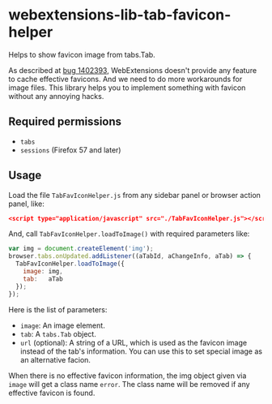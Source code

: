 # webextensions-lib-tab-favicon-helper

Helps to show favicon image from tabs.Tab.

As described at [bug 1402393](https://bugzilla.mozilla.org/show_bug.cgi?id=1402393), WebExtensions doesn't provide any feature to cache effective favicons.
And we need to do more workarounds for image files.
This library helps you to implement something with favicon without any annoying hacks.

## Required permissions

 * `tabs`
 * `sessions` (Firefox 57 and later)

## Usage

Load the file `TabFavIconHelper.js` from any sidebar panel or browser action panel, like:

```json
<script type="application/javascript" src="./TabFavIconHelper.js"></script>
```

And, call `TabFavIconHelper.loadToImage()` with required parameters like:

```javascript
var img = document.createElement('img');
browser.tabs.onUpdated.addListener((aTabId, aChangeInfo, aTab) => {
  TabFavIconHelper.loadToImage({
    image: img,
    tab:   aTab
  });
});
```

Here is the list of parameters:

 * `image`: An image element.
 * `tab`: A `tabs.Tab` object.
 * `url` (optional): A string of a URL, which is used as the favicon image instead of the tab's information.
   You can use this to set special image as an alternative facion.

When there is no effective favicon information, the img object given via `image` will get a class name `error`.
The class name will be removed if any effective favicon is found.
